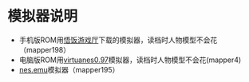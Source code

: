# 模拟器说明

- 手机版ROM用[悟饭游戏厅](https://www.5fun.com)下载的模拟器，读档时人物模型不会花（mapper198）
- 电脑版ROM用[virtuanes0.97](http://virtuanes.s1.xrea.com/index.php)模拟器，读档时人物模型不会花(mapper4)
- [nes.emu](http://www.explusalpha.com/home/nes-emu)模拟器（mapper195）